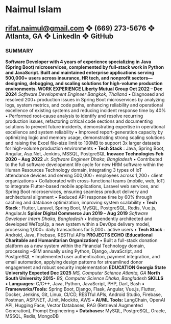 # Naimul Islam

## rifat.naimul@gmail.com ❖ (669) 273-5676 ❖ Atlanta, GA ❖ LinkedIn ❖ GitHub

### SUMMARY

**Software Developer with 4 years of experience specializing in Java (Spring Boot) microservices, complemented by
full-stack work in Python and JavaScript. Built and maintained enterprise applications serving 500,000+ users across
insurance, HR tech, and nonprofit sectors—designing, debugging, and scaling solutions for high-volume
production environments.
WORK EXPERIENCE
Liberty Mutual Group Oct 2022 – Dec 2024**
_Software Development Engineer Bangkok, Thailand_
▪ Diagnosed and resolved 200+ production issues in Spring Boot microservices by analyzing logs, system metrics, and code paths, enhancing reliability and operational excellence of existing systems and reducing incident response time by 40%
▪ Performed root-cause analysis to identify and resolve recurring production issues, refactoring critical code sections and
documenting solutions to prevent future incidents, demonstrating expertise in operational excellence and system reliability
▪ Improved report-generation capacity by optimizing logic and memory usage, demonstrating strong scaling solutions and
raising the Excel file-size limit to 100MB to support 3x larger datasets for high-volume production environments
▪ **Tech Stack** : Java, Spring Boot, Angular, Asp.Net, Jenkins, MSSQL, PostgreSQL
**Inovace Technologies Feb 2020 – Aug 2022**
_Jr. Software Engineer Dhaka, Bangladesh_
▪ Contributed to the full software development life cycle for new HRM software within the Human Resources Technology
domain, integrating 3 types of IoT attendance devices and serving 500,000+ employees across 1,200+ client organizations
▪ Collaborated with cross-functional teams (mobile, web, IoT) to integrate Flutter-based mobile applications, Laravel web
services, and Spring Boot microservices, ensuring seamless product delivery and architectural alignment
▪ Reduced API response time by 60% through caching and database optimization, improving system scalability
▪ **Tech Stack** : Flutter, Laravel, Spring Boot, MySQL, PostgreSQL, Redis, Vue.js, AngularJs
**Spider Digital Commerce Jun 2019 – Aug 2019**
_Software Developer Intern Dhaka, Bangladesh_
▪ Independently architected and developed WeTopUp, a new system within a DevOps delivery model, processing 1,000+
daily transactions for 5,000+ active users
▪ **Tech Stack** : Android, Java, Firebase, RESTful APIs
**PROJECTS
ECHO (Educational Charitable and Humanitarian Organization)**
▪ Built a full-stack donation platform as a new system within the Financial Technology domain, processing ~$1M annually
using Python, Django, JavaScript, and PostgreSQL
▪ Implemented user authentication, payment integration, and email automation, applying design patterns for streamlined
donor engagement and robust security implementation
**EDUCATION
Georgia State University Expected Dec 2025**
_MS, Computer Science Atlanta, GA_
**North South University 2015-**
_BS, Computer Science Dhaka, Bangladesh_
**SKILLS**
▪ **Languages:** C/C++, Java, Python, JavaScript, PHP, Dart, Bash
▪ **Frameworks/Tools:** Spring Boot, Django, Flask, Angular, Vue.js, Flutter, Docker, Jenkins, Git, Linux, CI/CD, RESTful
APIs, Android Studio, Firebase, Postman, ASP.NET, JUnit, Mockito, AWS
▪ **AI/ML Tools:** LangChain, OpenAI API, Hugging Face, Vector Databases, RAG (Retrieval Augmented Generation), Prompt Engineering
▪ **Databases:** MySQL, PostgreSQL, Oracle, MSSQL, Redis, MongoDB


